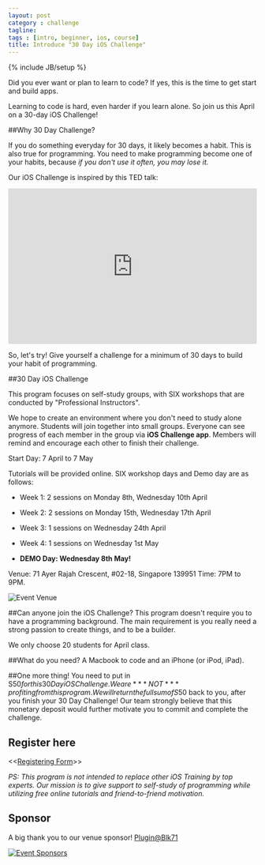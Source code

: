 ```yaml
---
layout: post
category : challenge
tagline: 
tags : [intro, beginner, ios, course]
title: Introduce "30 Day iOS Challenge"
---
```

{% include JB/setup %}

Did you ever want or plan to learn to code? If yes, this is the time to get start and build apps.

Learning to code is hard, even harder if you learn alone. So join us this April on a 30-day iOS Challenge!

##Why 30 Day Challenge?

If you do something everyday for 30 days, it likely becomes a habit. This is also true for programming. You need to make programming become one of your habits, because _if you don't use it often, you may lose it._ 

Our iOS Challenge is inspired by this TED talk:
<iframe src="http://embed.ted.com/talks/lang/en/matt_cutts_try_something_new_for_30_days.html" frameborder="0" scrolling="no" class="ted-video" style="width:100%;max-width:560px; height:315px;">
</iframe>
 

So, let's try! Give yourself a challenge for a minimum of 30 days to build your habit of programming.

##30 Day iOS Challenge 

This program focuses on self-study groups, with SIX workshops that are conducted by "Professional Instructors".

We hope to create an environment where you don't need to study alone anymore. Students will join together into small groups. Everyone can see progress of each member in the group via __iOS Challenge app__. Members will remind and encourage each other to finish their challenge.

Start Day: 7 April to 7 May

Tutorials will be provided online. SIX workshop days and Demo day are as follows:

  - Week 1: 2 sessions on Monday 8th, Wednesday 10th April

  - Week 2: 2 sessions on Monday 15th, Wednesday 17th April

  - Week 3: 1 sessions on Wednesday 24th April

  - Week 4: 1 sessions on Wednesday 1st May
  
  - __DEMO Day: Wednesday 8th May!__

Venue: 71 Ayer Rajah Crescent, #02-18, Singapore 139951
Time: 7PM to 9PM.

![Event Venue](http://30d.me/assets/img/ios/Event-Venue-Plugin.png)

##Can anyone join the iOS Challenge?
This program doesn't require you to have a programming background. The main requirement is you really need a strong passion to create things, and to be a builder.

We only choose 20 students for April class.

##What do you need?
A Macbook to code and an iPhone (or iPod, iPad).

##One more thing!
You need to put in S$50 for this 30 Day iOS Challenge. We are ***NOT*** profiting from this program. We will return the full sum of S$50 back to you, after you finish your 30 Day Challenge! Our team strongly believe that this monetary deposit would further motivate you to commit and complete the challenge.


## Register here
<<<a href="https://docs.google.com/forms/d/1GX6XK6Kp82DOA3Jmsvjr3-GbbT_ytYlhlA-7RAILsjg/viewform" target="_blank">Registering Form</a>>>


_PS: This program is not intended to replace other iOS Training by top experts. Our mission is to give support to self-study of programming while utilizing free online tutorials and friend-to-friend motivation._

## Sponsor

A big thank you to our venue sponsor! [Plugin@Blk71](http://blk71.com)

[![Event Sponsors](http://30d.me/assets/img/ios/Event-Sponsor-Small.png)](http://blk71.com)

